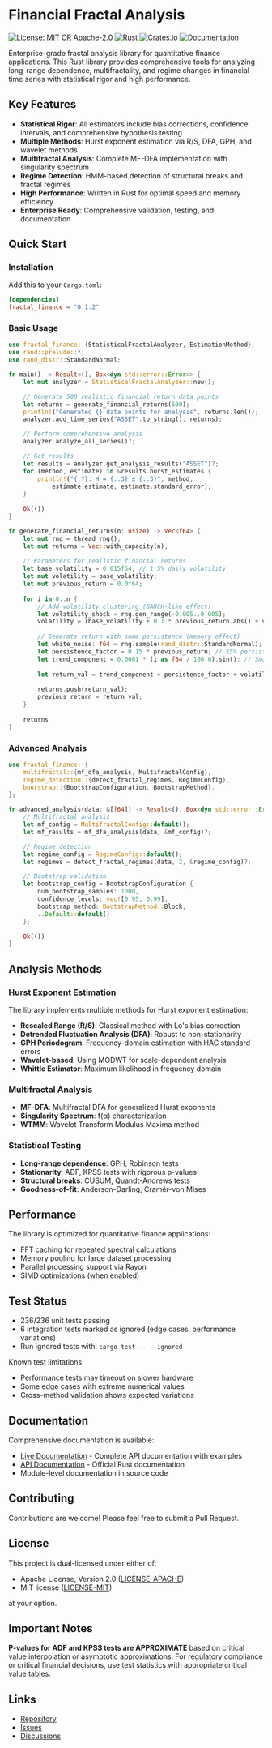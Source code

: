 # Financial Fractal Analysis

[![License: MIT OR Apache-2.0](https://img.shields.io/badge/License-MIT%20OR%20Apache--2.0-blue.svg)](LICENSE)
[![Rust](https://img.shields.io/badge/rust-%3E%3D1.70-orange.svg)](https://www.rust-lang.org)
[![Crates.io](https://img.shields.io/crates/v/fractal_finance.svg)](https://crates.io/crates/fractal_finance)
[![Documentation](https://docs.rs/fractal_finance/badge.svg)](https://docs.rs/fractal_finance)

Enterprise-grade fractal analysis library for quantitative finance applications. This Rust library provides comprehensive tools for analyzing long-range dependence, multifractality, and regime changes in financial time series with statistical rigor and high performance.

## Key Features

- **Statistical Rigor**: All estimators include bias corrections, confidence intervals, and comprehensive hypothesis testing
- **Multiple Methods**: Hurst exponent estimation via R/S, DFA, GPH, and wavelet methods
- **Multifractal Analysis**: Complete MF-DFA implementation with singularity spectrum
- **Regime Detection**: HMM-based detection of structural breaks and fractal regimes
- **High Performance**: Written in Rust for optimal speed and memory efficiency
- **Enterprise Ready**: Comprehensive validation, testing, and documentation

## Quick Start

### Installation

Add this to your `Cargo.toml`:

```toml
[dependencies]
fractal_finance = "0.1.2"
```

### Basic Usage

```rust
use fractal_finance::{StatisticalFractalAnalyzer, EstimationMethod};
use rand::prelude::*;
use rand_distr::StandardNormal;

fn main() -> Result<(), Box<dyn std::error::Error>> {
    let mut analyzer = StatisticalFractalAnalyzer::new();

    // Generate 500 realistic financial return data points
    let returns = generate_financial_returns(500);
    println!("Generated {} data points for analysis", returns.len());
    analyzer.add_time_series("ASSET".to_string(), returns);

    // Perform comprehensive analysis
    analyzer.analyze_all_series()?;

    // Get results
    let results = analyzer.get_analysis_results("ASSET")?;
    for (method, estimate) in &results.hurst_estimates {
        println!("{:?}: H = {:.3} ± {:.3}", method,
            estimate.estimate, estimate.standard_error);
    }
    
    Ok(())
}

fn generate_financial_returns(n: usize) -> Vec<f64> {
    let mut rng = thread_rng();
    let mut returns = Vec::with_capacity(n);
    
    // Parameters for realistic financial returns
    let base_volatility = 0.015f64; // 1.5% daily volatility
    let mut volatility = base_volatility;
    let mut previous_return = 0.0f64;
    
    for i in 0..n {
        // Add volatility clustering (GARCH-like effect)
        let volatility_shock = rng.gen_range(-0.005..0.005);
        volatility = (base_volatility + 0.1 * previous_return.abs() + volatility_shock).max(0.005f64);
        
        // Generate return with some persistence (memory effect)
        let white_noise: f64 = rng.sample(rand_distr::StandardNormal);
        let persistence_factor = 0.15 * previous_return; // 15% persistence
        let trend_component = 0.0001 * (i as f64 / 100.0).sin(); // Small trend component
        
        let return_val = trend_component + persistence_factor + volatility * white_noise;
        
        returns.push(return_val);
        previous_return = return_val;
    }
    
    returns
}
```

### Advanced Analysis

```rust
use fractal_finance::{
    multifractal::{mf_dfa_analysis, MultifractalConfig},
    regime_detection::{detect_fractal_regimes, RegimeConfig},
    bootstrap::{BootstrapConfiguration, BootstrapMethod},
};

fn advanced_analysis(data: &[f64]) -> Result<(), Box<dyn std::error::Error>> {
    // Multifractal analysis
    let mf_config = MultifractalConfig::default();
    let mf_results = mf_dfa_analysis(data, &mf_config)?;

    // Regime detection
    let regime_config = RegimeConfig::default();
    let regimes = detect_fractal_regimes(data, 2, &regime_config)?;

    // Bootstrap validation
    let bootstrap_config = BootstrapConfiguration {
        num_bootstrap_samples: 1000,
        confidence_levels: vec![0.95, 0.99],
        bootstrap_method: BootstrapMethod::Block,
        ..Default::default()
    };

    Ok(())
}
```

## Analysis Methods

### Hurst Exponent Estimation

The library implements multiple methods for Hurst exponent estimation:

- **Rescaled Range (R/S)**: Classical method with Lo's bias correction
- **Detrended Fluctuation Analysis (DFA)**: Robust to non-stationarity
- **GPH Periodogram**: Frequency-domain estimation with HAC standard errors
- **Wavelet-based**: Using MODWT for scale-dependent analysis
- **Whittle Estimator**: Maximum likelihood in frequency domain

### Multifractal Analysis

- **MF-DFA**: Multifractal DFA for generalized Hurst exponents
- **Singularity Spectrum**: f(α) characterization
- **WTMM**: Wavelet Transform Modulus Maxima method

### Statistical Testing

- **Long-range dependence**: GPH, Robinson tests
- **Stationarity**: ADF, KPSS tests with rigorous p-values
- **Structural breaks**: CUSUM, Quandt-Andrews tests
- **Goodness-of-fit**: Anderson-Darling, Cramér-von Mises

## Performance

The library is optimized for quantitative finance applications:

- FFT caching for repeated spectral calculations
- Memory pooling for large dataset processing
- Parallel processing support via Rayon
- SIMD optimizations (when enabled)

## Test Status

- 236/236 unit tests passing
- 6 integration tests marked as ignored (edge cases, performance variations)
- Run ignored tests with: `cargo test -- --ignored`

Known test limitations:

- Performance tests may timeout on slower hardware
- Some edge cases with extreme numerical values
- Cross-method validation shows expected variations

## Documentation

Comprehensive documentation is available:

- [Live Documentation](https://www.pyquantlib.com/docs/) - Complete API documentation with examples
- [API Documentation](https://docs.rs/fractal_finance) - Official Rust documentation
- Module-level documentation in source code

## Contributing

Contributions are welcome! Please feel free to submit a Pull Request.

## License

This project is dual-licensed under either of:

* Apache License, Version 2.0 ([LICENSE-APACHE](LICENSE-APACHE))
* MIT license ([LICENSE-MIT](LICENSE-MIT))

at your option.

## Important Notes

**P-values for ADF and KPSS tests are APPROXIMATE** based on critical value interpolation or asymptotic approximations. For regulatory compliance or critical financial decisions, use test statistics with appropriate critical value tables.

## Links

- [Repository](https://github.com/changfengwuji/fractal-finance)
- [Issues](https://github.com/changfengwuji/fractal-finance/issues)
- [Discussions](https://github.com/changfengwuji/fractal-finance/discussions)